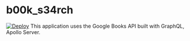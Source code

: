 # b00k_s34rch

[![Deploy](https://www.herokucdn.com/deploy/button.svg)](https://g00gl3-b00ks.herokuapp.com/)
This application uses the Google Books API built with GraphQL, Apollo Server.
